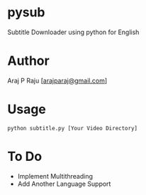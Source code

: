 pysub
=====

Subtitle Downloader using python for English

Author
======
Araj P Raju [arajparaj@gmail.com]

Usage
=====

```shell
python subtitle.py [Your Video Directory]
```

To Do
=====

* Implement Multithreading
* Add Another Language Support



